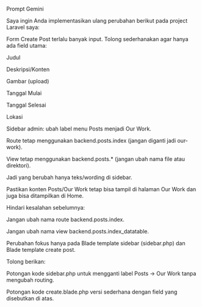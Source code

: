Prompt Gemini

Saya ingin Anda implementasikan ulang perubahan berikut pada project Laravel saya:

Form Create Post terlalu banyak input. Tolong sederhanakan agar hanya ada field utama:

Judul

Deskripsi/Konten

Gambar (upload)

Tanggal Mulai

Tanggal Selesai

Lokasi

Sidebar admin: ubah label menu Posts menjadi Our Work.

Route tetap menggunakan backend.posts.index (jangan diganti jadi our-work).

View tetap menggunakan backend.posts.* (jangan ubah nama file atau direktori).

Jadi yang berubah hanya teks/wording di sidebar.

Pastikan konten Posts/Our Work tetap bisa tampil di halaman Our Work dan juga bisa ditampilkan di Home.

Hindari kesalahan sebelumnya:

Jangan ubah nama route backend.posts.index.

Jangan ubah nama view backend.posts.index_datatable.

Perubahan fokus hanya pada Blade template sidebar (sidebar.php) dan Blade template create post.

Tolong berikan:

Potongan kode sidebar.php untuk mengganti label Posts → Our Work tanpa mengubah routing.

Potongan kode create.blade.php versi sederhana dengan field yang disebutkan di atas.
